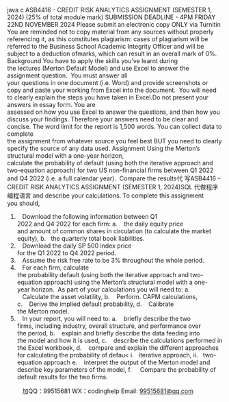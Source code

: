 java c
ASB4416 - CREDIT RISK ANALYTICS ASSIGNMENT 
(SEMESTER 1, 2024) 
(25% of total module mark)
SUBMISSION DEADLINE - 4PM FRIDAY 22ND NOVEMBER 2024 
Please submit an electronic copy ONLY via Turnitin
You are reminded not to copy material from any sources without properly referencing it, as this constitutes plagiarism: cases of plagiarism will be referred to the Business School Academic Integrity Officer and will be subject to a deduction ofmarks, which can result in an overall mark of 0%. 
Background 
You have to apply the skills you’ve learnt during the lectures (Merton Default Model) and use Excel to answer the assignment question.  You must answer all your questions in one document (i.e. Word) and provide screenshots or copy and paste your working from Excel into the document.  You will need to clearly explain the steps you have taken in Excel.Do not present your answers in essay form. You are assessed on how you use Excel to answer the questions, and then how you discuss your findings. Therefore your answers need to be clear and concise.
The word limit for the report is 1,500 words.
You can collect data to complete the assignment from whatever source you feel best BUT you need to clearly specify the source of any data used.
Assignment 
Using the Merton’s structural model with a one-year horizon, calculate the probability of default (using both the iterative approach and two-equation approach) for two US non-financial firms between Q1 2022 and Q4 2022 (i.e. a full calendar year).  Compare the results代 写ASB4416 – CREDIT RISK ANALYTICS ASSIGNMENT  (SEMESTER 1, 2024)SQL
代做程序编程语言 and describe your calculations.
To complete this assignment you should,
1.    Download the following information between Q1 2022 and Q4 2022 for each firm:
a.    the daily equity price and amount of common shares in circulation (to calculate the market equity),
b.   the quarterly total book liabilities.
2.    Download the daily SP 500 index price for the Q1 2022 to Q4 2022 period.
3.    Assume the risk free rate to be 3% throughout the whole period.
4.    For each firm, calculate the probability default (using both the iterative approach and two-equation approach) using the Merton’s structural model with a one-year horizon.  As part of your calculations you will need to:
a.    Calculate the asset volatility,
b.    Perform. CAPM calculations,
c.    Derive the implied default probability,
d.    Calibrate the Merton model.
5.    In your report, you will need to:
a.    briefly describe the two firms, including industry, overall structure, and performance over the period,
b.    explain and briefly describe the data feeding into the model and how it is used,
c.    describe the calculations performed in the Excel workbook,
d.    compare and explain the different approaches for calculating the probability of defau<
i.   iterative approach,
ii.   two-equation approach
e.    interpret the output of the Merton model and describe key parameters of the model,
f.     Compare the probability of default results for the two firms.





         
加QQ：99515681  WX：codinghelp  Email: 99515681@qq.com
